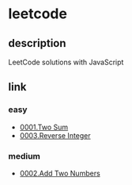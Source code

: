 # leetcode

## description
LeetCode solutions with JavaScript

## link

### easy

* [0001.Two Sum](https://github.com/tivonn/leetcode/blob/master/problems/1.two-sum.md)
* [0003.Reverse Integer](https://github.com/tivonn/leetcode/blob/master/problems/3.reverse-integer.md)

### medium

* [0002.Add Two Numbers](https://github.com/tivonn/leetcode/blob/master/problems/2.add-two-numbers.md)
